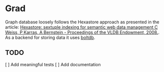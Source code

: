 # Grad

Graph database loosely follows the Hexastore approach as presented in the article:
[Hexastore: sextuple indexing for semantic web data management C Weiss, P Karras, A Bernstein - Proceedings of the VLDB Endowment, 2008.](http://www.vldb.org/pvldb/1/1453965.pdf). As a backend for storing
data it uses [boltdb](https://github.com/boltdb/bolt).

## TODO

[ ] Add meaningful tests
[ ] Add documentation
